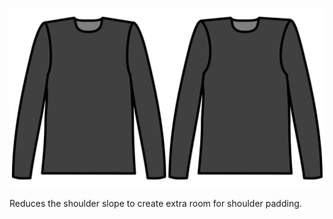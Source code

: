 
![Shoulder slope reduction](./shoulderslopereduction.svg)

Reduces the shoulder slope to create extra room for shoulder padding.